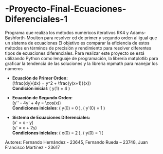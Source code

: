 # -Proyecto-Final-Ecuaciones-Diferenciales-1
Programa que realiza los métodos numéricos iterativos RK4 y Adams-Bashforth-Moulton para resolver ed de primer y segundo orden al igual que un sistema de ecuaciones 
El objetivo es comparar la eficiencia de estos métodos en términos de precisión y rendimiento para resolver diferentes tipos de ecuaciones diferenciales.
Para realizar este proyecto se está utilizando Python como lenguaje de programación, la librería matplotlib para graficar la tendencia de las soluciones y la librería mpmath para manejar los números

- **Ecuación de Primer Orden:**  
  \(\frac{dy}{dx} = y^2 + \frac{y(x+1)}{x}\)  
  **Condición inicial**: \( y(1) = 4 \)

- **Ecuación de Segundo Orden:**  
  \(y'' - 4y' + 4y = \cos(x)\)  
  **Condiciones iniciales**: \( y(0) = 0 \), \( y'(0) = 1 \)

- **Sistema de Ecuaciones Diferenciales:**  
  \(x' = x - y\)  
  \(y' = x + 2y\)  
  **Condiciones iniciales**: \( x(0) = 2 \), \( y(0) = 1 \)



Autores: 
Fernando Hernández - 23645, 
Fernando Rueda – 23748, 
Juan Francisco Martínez - 23617 
